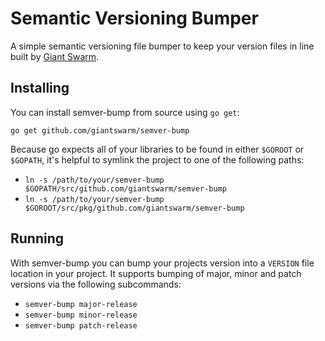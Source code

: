 # Semantic Versioning Bumper

A simple semantic versioning file bumper to keep your version files in line
built by [Giant Swarm](http://giantswarm.io).

## Installing

You can install semver-bump from source using `go get`:

    go get github.com/giantswarm/semver-bump

Because go expects all of your libraries to be found in either `$GOROOT` or
 `$GOPATH`, it's helpful to symlink the project to one of the following paths:

 * `ln -s /path/to/your/semver-bump $GOPATH/src/github.com/giantswarm/semver-bump`
 * `ln -s /path/to/your/semver-bump $GOROOT/src/pkg/github.com/giantswarm/semver-bump`

## Running

With semver-bump you can bump your projects version into a `VERSION` file location
in your project. It supports bumping of major, minor and patch versions via the
following subcommands:

 * `semver-bump major-release`
 * `semver-bump minor-release`
 * `semver-bump patch-release`
